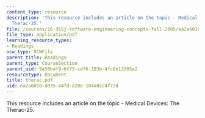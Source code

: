 ```yaml
---
content_type: resource
description: 'This resource includes an article on the topic - Medical Devices: The
  Therac-25.'
file: /courses/16-355j-software-engineering-concepts-fall-2005/ea2a6010dd3544fda28e104a8cc4f72d_therac.pdf
file_type: application/pdf
learning_resource_types:
- Readings
ocw_type: OCWFile
parent_title: Readings
parent_type: CourseSection
parent_uid: 9a58baf9-6f75-cdf6-103b-4fc8e13305a2
resourcetype: Document
title: therac.pdf
uid: ea2a6010-dd35-44fd-a28e-104a8cc4f72d
---
```

This resource includes an article on the topic - Medical Devices: The Therac-25.

